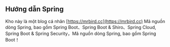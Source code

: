 ## Hướng dẫn Spring
Kho này là một blog cá nhân [https://mrbird.cc](https://mrbird.cc) Mã nguồn dòng Spring, bao gồm Spring Boot、Spring Boot & Shiro、Spring Cloud, Spring Boot & Spring Security，Mã nguồn dòng Spring, bao gồm Spring Boot！
